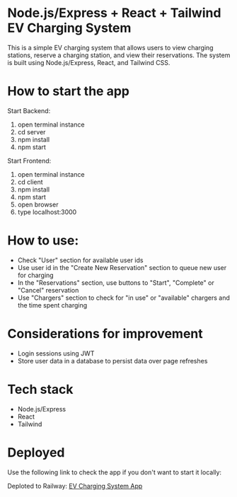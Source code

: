 # Node.js/Express + React + Tailwind EV Charging System

This is a simple EV charging system that allows users to view charging stations, reserve a charging station, and view their reservations. The system is built using Node.js/Express, React, and Tailwind CSS.

# How to start the app

Start Backend:

1. open terminal instance
2. cd server
3. npm install
4. npm start

Start Frontend:

1. open terminal instance
2. cd client
3. npm install
4. npm start
5. open browser
6. type localhost:3000

# How to use:

- Check "User" section for available user ids
- Use user id in the "Create New Reservation" section to queue new user for charging
- In the "Reservations" section, use buttons to "Start", "Complete" or "Cancel" reservation
- Use "Chargers" section to check for "in use" or "available" chargers and the time spent charging

# Considerations for improvement

- Login sessions using JWT
- Store user data in a database to persist data over page refreshes

# Tech stack

- Node.js/Express
- React
- Tailwind

# Deployed

Use the following link to check the app if you don't want to start it locally:

Deploted to Railway: [EV Charging System App](https://nodejs-react-ev-charging-station-production-abd5.up.railway.app/)
